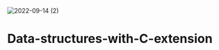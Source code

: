![2022-09-14 (2)](https://user-images.githubusercontent.com/113374692/190104680-6e7639ce-be95-4788-81a7-51950a7a59c1.png)

# Data-structures-with-C-extension
